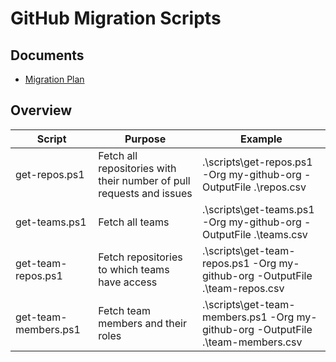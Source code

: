 # GitHub Migration Scripts

## Documents

- [Migration Plan](docs/Migration%20Plan%20v1.5.md)

## Overview

|Script|Purpose|Example|
|-|-|-|
|get-repos.ps1|Fetch all repositories with their number of pull requests and issues|.\scripts\get-repos.ps1 -Org my-github-org -OutputFile .\repos.csv|
|get-teams.ps1|Fetch all teams|.\scripts\get-teams.ps1 -Org my-github-org -OutputFile .\teams.csv|
|get-team-repos.ps1|Fetch repositories to which teams have access|.\scripts\get-team-repos.ps1 -Org my-github-org -OutputFile .\team-repos.csv|
|get-team-members.ps1|Fetch team members and their roles|.\scripts\get-team-members.ps1 -Org my-github-org -OutputFile .\team-members.csv|
